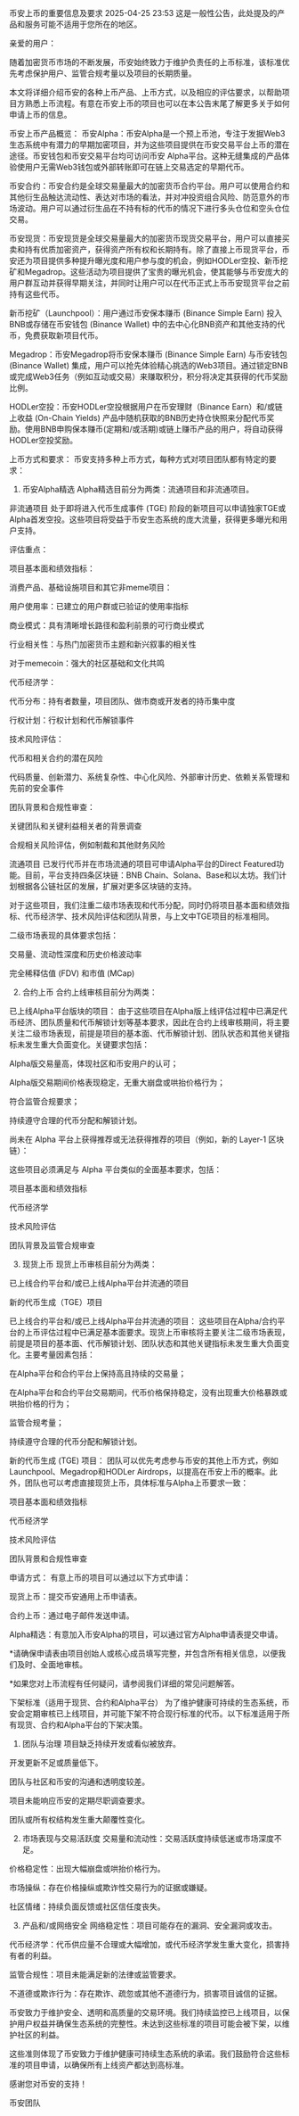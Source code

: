 币安上币的重要信息及要求
2025-04-25 23:53
这是一般性公告，此处提及的产品和服务可能不适用于您所在的地区。

亲爱的用户：

随着加密货币市场的不断发展，币安始终致力于维护负责任的上币标准，该标准优先考虑保护用户、监管合规考量以及项目的长期质量。

本文将详细介绍币安的各种上币产品、上币方式，以及相应的评估要求，以帮助项目方熟悉上币流程。有意在币安上币的项目也可以在本公告末尾了解更多关于如何申请上币的信息。

币安上币产品概览：
币安Alpha：币安Alpha是一个预上币池，专注于发掘Web3生态系统中有潜力的早期加密项目，并为这些项目提供在币安交易平台上币的潜在途径。币安钱包和币安交易平台均可访问币安 Alpha平台。这种无缝集成的产品体验使用户无需Web3钱包或外部转账即可在链上交易选定的早期代币。

币安合约：币安合约是全球交易量最大的加密货币合约平台。用户可以使用合约和其他衍生品触达流动性、表达对市场的看法，并对冲投资组合风险、防范意外的市场波动。用户可以通过衍生品在不持有标的代币的情况下进行多头仓位和空头仓位交易。

币安现货：币安现货是全球交易量最大的加密货币现货交易平台，用户可以直接买卖和持有优质加密资产，获得资产所有权和长期持有。除了直接上币现货平台，币安还为项目提供多种提升曝光度和用户参与度的机会，例如HODLer空投、新币挖矿和Megadrop。这些活动为项目提供了宝贵的曝光机会，使其能够与币安庞大的用户群互动并获得早期关注，并同时让用户可以在代币正式上币币安现货平台之前持有这些代币。

新币挖矿（Launchpool）：用户通过币安保本赚币 (Binance Simple Earn) 投入BNB或存储在币安钱包 (Binance Wallet) 中的去中心化BNB资产和其他支持的代币，免费获取新项目代币。

Megadrop：币安Megadrop将币安保本赚币 (Binance Simple Earn) 与币安钱包 (Binance Wallet) 集成，用户可以抢先体验精心挑选的Web3项目。通过锁定BNB或完成Web3任务（例如互动或交易）来赚取积分，积分将决定其获得的代币奖励比例。

HODLer空投：币安HODLer空投根据用户在币安理财（Binance Earn）和/或链上收益 (On-Chain Yields) 产品中随机获取的BNB历史持仓快照来分配代币奖励。使用BNB申购保本赚币(定期和/或活期)或链上赚币产品的用户，将自动获得HODLer空投奖励。

上币方式和要求：
币安支持多种上币方式，每种方式对项目团队都有特定的要求：

1. 币安Alpha精选
Alpha精选目前分为两类：流通项目和非流通项目。

非流通项目
处于即将进入代币生成事件 (TGE) 阶段的新项目可以申请独家TGE或Alpha首发空投。这些项目将受益于币安生态系统的庞大流量，获得更多曝光和用户支持。

评估重点：

项目基本面和绩效指标：

消费产品、基础设施项目和其它非meme项目：

用户使用率：已建立的用户群或已验证的使用率指标

商业模式：具有清晰增长路径和盈利前景的可行商业模式

行业相关性：与热门加密货币主题和新兴叙事的相关性

对于memecoin：强大的社区基础和文化共鸣

代币经济学：

代币分布：持有者数量，项目团队、做市商或开发者的持币集中度

行权计划：行权计划和代币解锁事件

技术风险评估：

代币和相关合约的潜在风险

代码质量、创新潜力、系统复杂性、中心化风险、外部审计历史、依赖关系管理和先前的安全事件

团队背景和合规性审查：

关键团队和关键利益相关者的背景调查

合规相关风险评估，例如制裁和其他财务风险

流通项目
已发行代币并在市场流通的项目可申请Alpha平台的Direct Featured功能。目前，平台支持四条区块链：BNB Chain、Solana、Base和以太坊。我们计划根据各公链社区的发展，扩展对更多区块链的支持。

对于这些项目，我们注重二级市场表现和代币分配，同时仍将项目基本面和绩效指标、代币经济学、技术风险评估和团队背景，与上文中TGE项目的标准相同。

二级市场表现的具体要求包括：

交易量、流动性深度和历史价格波动率

完全稀释估值 (FDV) 和市值 (MCap)

2. 合约上币
合约上线审核目前分为两类：

已上线Alpha平台版块的项目：
由于这些项目在Alpha版上线评估过程中已满足代币经济、团队质量和代币解锁计划等基本要求，因此在合约上线审核期间，将主要关注二级市场表现，前提是项目的基本面、代币解锁计划、团队状态和其他关键指标未发生重大负面变化。关键要求包括：

Alpha版交易量高，体现社区和币安用户的认可；

Alpha版交易期间价格表现稳定，无重大崩盘或哄抬价格行为；

符合监管合规要求；

持续遵守合理的代币分配和解锁计划。

尚未在 Alpha 平台上获得推荐或无法获得推荐的项目（例如，新的 Layer-1 区块链）：

这些项目必须满足与 Alpha 平台类似的全面基本要求，包括：

项目基本面和绩效指标

代币经济学

技术风险评估

团队背景及监管合规审查

3. 现货上币
现货上币审核目前分为两类：

已上线合约平台和/或已上线Alpha平台并流通的项目

新的代币生成（TGE）项目

已上线合约平台和/或已上线Alpha平台并流通的项目：
这些项目在Alpha/合约平台的上币评估过程中已满足基本面要求。现货上币审核将主要关注二级市场表现，前提是项目的基本面、代币解锁计划、团队状态和其他关键指标未发生重大负面变化。主要考量因素包括：

在Alpha平台和合约平台上保持高且持续的交易量；

在Alpha平台和合约平台交易期间，代币价格保持稳定，没有出现重大价格暴跌或哄抬价格的行为；

监管合规考量；

持续遵守合理的代币分配和解锁计划。

新的代币生成 (TGE) 项目：
团队可以优先考虑参与币安的其他上币方式，例如Launchpool、Megadrop和HODLer Airdrops，以提高在币安上币的概率。此外，团队也可以考虑直接现货上币，具体标准与Alpha上币要求一致：

项目基本面和绩效指标

代币经济学

技术风险评估

团队背景和合规性审查

申请方式：
有意上币的项目可以通过以下方式申请：

现货上币：提交币安通用上币申请表。

合约上币：通过电子邮件发送申请。

Alpha精选：有意加入币安Alpha的项目，可以通过官方Alpha申请表提交申请。

*请确保申请表由项目创始人或核心成员填写完整，并包含所有相关信息，以便我们及时、全面地审核。

*如果您对上币流程有任何疑问，请参阅我们详细的常见问题解答。

下架标准（适用于现货、合约和Alpha平台）
为了维护健康可持续的生态系统，币安会定期审核已上线项目，并可能下架不符合现行标准的代币。以下标准适用于所有现货、合约和Alpha平台的下架决策。

1. 团队与治理
项目缺乏持续开发或看似被放弃。

开发更新不足或质量低下。

团队与社区和币安的沟通和透明度较差。

项目未能响应币安的定期尽职调查要求。

团队或所有权结构发生重大颠覆性变化。

2. 市场表现与交易活跃度
交易量和流动性：交易活跃度持续低迷或市场深度不足。

价格稳定性：出现大幅崩盘或哄抬价格行为。

市场操纵：存在价格操纵或欺诈性交易行为的证据或嫌疑。

社区情绪：持续负面反馈或社区信任度丧失。

3. 产品和/或网络安全
网络稳定性：项目可能存在的漏洞、安全漏洞或攻击。

代币经济学：代币供应量不合理或大幅增加，或代币经济学发生重大变化，损害持有者的利益。

监管合规性：项目未能满足新的法律或监管要求。

不道德或欺诈行为：存在欺诈、疏忽或其他不道德行为，损害项目诚信的证据。

币安致力于维护安全、透明和高质量的交易环境。我们持续监控已上线项目，以保护用户权益并确保生态系统的完整性。未达到这些标准的项目可能会被下架，以维护社区的利益。

这些准则体现了币安致力于维护健康可持续生态系统的承诺。我们鼓励符合这些标准的项目申请，以确保所有上线资产都达到高标准。

感谢您对币安的支持！

币安团队